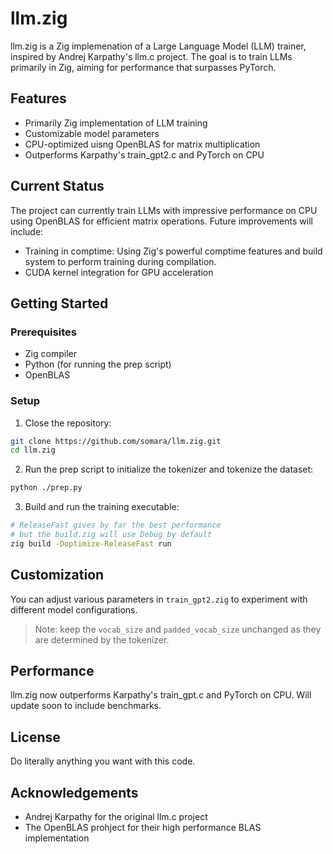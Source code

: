 # llm.zig

llm.zig is a Zig implemenation of a Large Language Model (LLM) trainer, inspired by Andrej Karpathy's llm.c project. The goal is to train LLMs primarily in Zig, aiming for performance that surpasses PyTorch.

## Features

* Primarily Zig implementation of LLM training
* Customizable model parameters
* CPU-optimized uisng OpenBLAS for matrix multiplication
* Outperforms Karpathy's train_gpt2.c and PyTorch on CPU

## Current Status

The project can currently train LLMs with impressive performance on CPU using OpenBLAS for efficient matrix operations. Future improvements will include:
* Training in comptime: Using Zig's powerful comptime features and build system to perform training during compilation.
* CUDA kernel integration for GPU acceleration

## Getting Started

### Prerequisites

* Zig compiler
* Python (for running the prep script)
* OpenBLAS

### Setup

1. Close the repository:
```bash
git clone https://github.com/somara/llm.zig.git
cd llm.zig
```
2. Run the prep script to initialize the tokenizer and tokenize the dataset:
```bash
python ./prep.py
```
3. Build and run the training executable:
```bash
# ReleaseFast gives by far the best performance
# but the build.zig will use Debug by default
zig build -Doptimize-ReleaseFast run
```

## Customization

You can adjust various parameters in `train_gpt2.zig` to experiment with different model configurations.

> Note: keep the `vocab_size` and `padded_vocab_size` unchanged as they are determined by the tokenizer.

## Performance

llm.zig now outperforms Karpathy's train_gpt.c and PyTorch on CPU. Will update soon to include benchmarks.

## License

Do literally anything you want with this code.

## Acknowledgements
* Andrej Karpathy for the original llm.c project
* The OpenBLAS prohject for their high performance BLAS implementation
